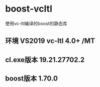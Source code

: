 # boost-vcltl

使用vc-ltl编译的boost的静态库  

## 环境 VS2019 vc-ltl 4.0+ /MT  

## cl.exe版本 19.21.27702.2  

## boost版本 1.70.0  

